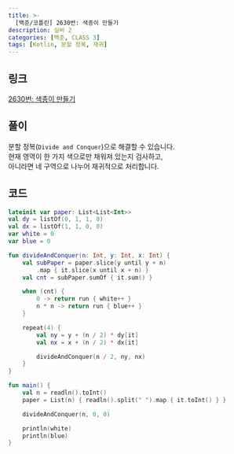 ```yaml
---
title: >-
  [백준/코틀린] 2630번: 색종이 만들기
description: 실버 2
categories: [백준, CLASS 3]
tags: [Kotlin, 분할 정복, 재귀]
---
```


## 링크
[2630번: 색종이 만들기](https://www.acmicpc.net/problem/2630)

## 풀이
<span class="txt_bg">분할 정복(`Divide and Conquer`)</span>으로 해결할 수 있습니다.\
현재 영역이 한 가지 색으로만 채워져 있는지 검사하고,\
아니라면 네 구역으로 나누어 재귀적으로 처리합니다.

## 코드
```kotlin
lateinit var paper: List<List<Int>>
val dy = listOf(0, 1, 1, 0)
val dx = listOf(1, 1, 0, 0)
var white = 0
var blue = 0

fun divideAndConquer(n: Int, y: Int, x: Int) {
    val subPaper = paper.slice(y until y + n)
        .map { it.slice(x until x + n) }
    val cnt = subPaper.sumOf { it.sum() }

    when (cnt) {
        0 -> return run { white++ }
        n * n -> return run { blue++ }
    }

    repeat(4) {
        val ny = y + (n / 2) * dy[it]
        val nx = x + (n / 2) * dx[it]

        divideAndConquer(n / 2, ny, nx)
    }
}

fun main() {
    val n = readln().toInt()
    paper = List(n) { readln().split(" ").map { it.toInt() } }

    divideAndConquer(n, 0, 0)

    println(white)
    println(blue)
}

```
